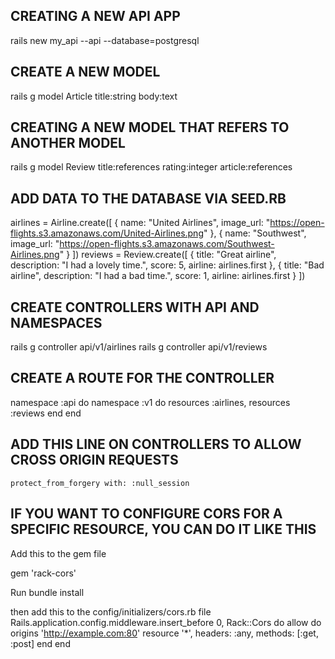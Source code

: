 
## CREATING A NEW API APP 
rails new my_api --api --database=postgresql

## CREATE A NEW MODEL
rails g model Article title:string body:text

## CREATING A NEW MODEL THAT REFERS TO ANOTHER MODEL
rails g model Review title:references rating:integer  article:references

## ADD DATA TO THE DATABASE VIA SEED.RB


airlines = Airline.create([
    { 
        name: "United Airlines",
        image_url: "https://open-flights.s3.amazonaws.com/United-Airlines.png"
    },
    {
        name: "Southwest",
        image_url: "https://open-flights.s3.amazonaws.com/Southwest-Airlines.png"
    }
    ])
reviews = Review.create([
    {
        title: "Great airline",
        description: "I had a lovely time.",
        score: 5,
        airline: airlines.first
    },
    {
        title: "Bad airline",
        description: "I had a bad time.",
        score: 1,
        airline: airlines.first
    }
])

## CREATE CONTROLLERS  WITH API AND NAMESPACES

rails g controller api/v1/airlines
rails g controller api/v1/reviews

## CREATE A ROUTE FOR THE CONTROLLER

namespace :api do
    namespace :v1 do
        resources :airlines, 
        resources :reviews
    end
end



##  ADD THIS LINE ON CONTROLLERS  TO ALLOW CROSS ORIGIN REQUESTS

    protect_from_forgery with: :null_session

## IF YOU WANT TO CONFIGURE CORS FOR A SPECIFIC RESOURCE, YOU CAN DO IT LIKE THIS
Add this to the gem file

gem 'rack-cors'

Run bundle install

then add this to the config/initializers/cors.rb file
Rails.application.config.middleware.insert_before 0, Rack::Cors do
  allow do
    origins 'http://example.com:80'
    resource '*', headers: :any, methods: [:get, :post]
  end
end



    